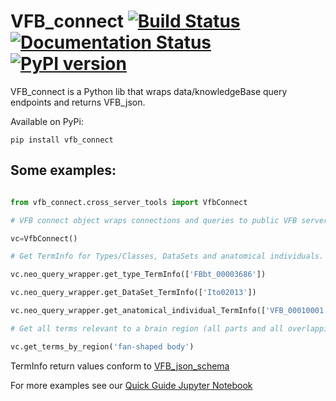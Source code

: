 # VFB_connect [![Build Status](https://travis-ci.com/VirtualFlyBrain/VFB_connect.svg?branch=master)](https://travis-ci.com/VirtualFlyBrain/VFB_connect) [![Documentation Status](https://readthedocs.org/projects/vfb-connect/badge/?version=stable)](https://vfb-connect.readthedocs.io/en/stable/?badge=latest) [![PyPI version](https://badge.fury.io/py/vfb-connect.svg)](https://pypi.org/project/vfb-connect/)

VFB_connect is a Python lib that wraps data/knowledgeBase query endpoints and returns VFB_json.


Available on PyPi:

` pip install vfb_connect `
  
  
  ## Some examples:
  
 ```python

from vfb_connect.cross_server_tools import VfbConnect

# VFB connect object wraps connections and queries to public VFB servers.

vc=VfbConnect()

# Get TermInfo for Types/Classes, DataSets and anatomical individuals.

vc.neo_query_wrapper.get_type_TermInfo(['FBbt_00003686'])

vc.neo_query_wrapper.get_DataSet_TermInfo(['Ito02013'])

vc.neo_query_wrapper.get_anatomical_individual_TermInfo(['VFB_00010001'])

# Get all terms relevant to a brain region (all parts and all overlapping cells.  Query by label supported by default.

vc.get_terms_by_region('fan-shaped body')

```

TermInfo return values conform to [VFB_json_schema](https://virtualflybrain.github.io/schema_doc.html)

For more examples see our [Quick Guide Jupyter Notebook](https://github.com/VirtualFlyBrain/VFB_connect/blob/master/snippets/VFB_connect_Quick_Guide.ipynb)
